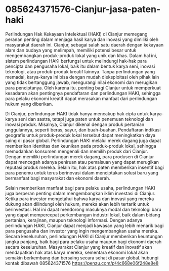 # 085624371576-Cianjur-jasa-paten-haki

Perlindungan Hak Kekayaan Intelektual (HAKI) di Cianjur memegang peranan penting dalam menjaga hasil karya dan inovasi yang dimiliki oleh masyarakat daerah ini. Cianjur, sebagai salah satu daerah dengan kekayaan alam dan budaya yang melimpah, memiliki potensi besar untuk mengembangkan produk-produk lokal yang unik dan khas. Dalam hal ini, sistem perlindungan HAKI berfungsi untuk melindungi hak-hak para pencipta dan pengusaha lokal, baik itu dalam bentuk karya seni, inovasi teknologi, atau produk-produk kreatif lainnya. Tanpa perlindungan yang memadai, karya-karya ini bisa dengan mudah dieksploitasi oleh pihak lain yang tidak bertanggung jawab, mengurangi nilai ekonomi dan merugikan para penciptanya. Oleh karena itu, penting bagi Cianjur untuk memperkuat kesadaran akan pentingnya pendaftaran dan perlindungan HAKI, sehingga para pelaku ekonomi kreatif dapat merasakan manfaat dari perlindungan hukum yang diberikan.

Di Cianjur, perlindungan HAKI tidak hanya mencakup hak cipta untuk karya-karya seni dan sastra, tetapi juga paten untuk penemuan teknologi dan inovasi produk. Misalnya, Cianjur dikenal dengan produk pertanian unggulannya, seperti beras, sayur, dan buah-buahan. Pendaftaran indikasi geografis untuk produk-produk lokal tersebut dapat meningkatkan daya saing di pasar global. Perlindungan HAKI melalui merek dagang juga dapat memberikan identitas dan keunikan pada produk-produk lokal, sehingga memudahkan konsumen mengenali dan memilih produk dari Cianjur. Dengan memiliki perlindungan merek dagang, para produsen di Cianjur dapat mencegah adanya peniruan atau pemalsuan yang dapat merugikan reputasi produk mereka. Selain itu, hak atas paten memberikan insentif bagi para penemu untuk terus berinovasi dalam menciptakan solusi baru yang bermanfaat bagi masyarakat dan ekonomi daerah.

Selain memberikan manfaat bagi para pelaku usaha, perlindungan HAKI juga berperan penting dalam mengembangkan iklim investasi di Cianjur. Ketika para investor mengetahui bahwa karya dan inovasi yang mereka dukung akan dilindungi oleh hukum, mereka akan lebih tertarik untuk berinvestasi. Hal ini dapat mendorong masuknya modal dan teknologi baru yang dapat mempercepat perkembangan industri lokal, baik dalam bidang pertanian, kerajinan, maupun teknologi informasi. Dengan adanya perlindungan HAKI, Cianjur dapat menjadi kawasan yang lebih menarik bagi para pengusaha dan investor yang ingin mengembangkan usaha mereka. Secara keseluruhan, perlindungan HAKI di Cianjur memberikan keuntungan jangka panjang, baik bagi para pelaku usaha maupun bagi ekonomi daerah secara keseluruhan. Masyarakat Cianjur yang kreatif dan inovatif akan mendapatkan hak atas karya mereka, sementara ekonomi lokal akan semakin berkembang dan bersaing secara sehat di pasar global.
hubungi kontak dibawah
085624371576
https://penzu.com/p/4c668e06f248e8e8
